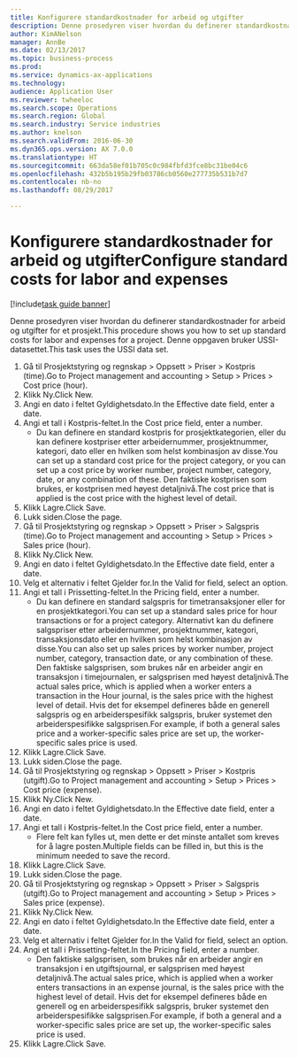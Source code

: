 ```yaml
--- 
title: Konfigurere standardkostnader for arbeid og utgifter
description: Denne prosedyren viser hvordan du definerer standardkostnader for arbeid og utgifter for et prosjekt.
author: KimANelson
manager: AnnBe
ms.date: 02/13/2017
ms.topic: business-process
ms.prod: 
ms.service: dynamics-ax-applications
ms.technology: 
audience: Application User
ms.reviewer: twheeloc
ms.search.scope: Operations
ms.search.region: Global
ms.search.industry: Service industries
ms.author: knelson
ms.search.validFrom: 2016-06-30
ms.dyn365.ops.version: AX 7.0.0
ms.translationtype: HT
ms.sourcegitcommit: 663da58ef01b705c0c984fbfd3fce8bc31be04c6
ms.openlocfilehash: 432b5b195b29fb03786cb0560e277735b531b7d7
ms.contentlocale: nb-no
ms.lasthandoff: 08/29/2017

---
```

# <a name="configure-standard-costs-for-labor-and-expenses"></a><span data-ttu-id="4167f-103">Konfigurere standardkostnader for arbeid og utgifter</span><span class="sxs-lookup"><span data-stu-id="4167f-103">Configure standard costs for labor and expenses</span></span>

[!include[task guide banner](../../includes/task-guide-banner.md)]

<span data-ttu-id="4167f-104">Denne prosedyren viser hvordan du definerer standardkostnader for arbeid og utgifter for et prosjekt.</span><span class="sxs-lookup"><span data-stu-id="4167f-104">This procedure shows you how to set up standard costs for labor and expenses for a project.</span></span> <span data-ttu-id="4167f-105">Denne oppgaven bruker USSI-datasettet.</span><span class="sxs-lookup"><span data-stu-id="4167f-105">This task uses the USSI data set.</span></span>

1. <span data-ttu-id="4167f-106">Gå til Prosjektstyring og regnskap > Oppsett > Priser > Kostpris (time).</span><span class="sxs-lookup"><span data-stu-id="4167f-106">Go to Project management and accounting > Setup > Prices > Cost price (hour).</span></span>
2. <span data-ttu-id="4167f-107">Klikk Ny.</span><span class="sxs-lookup"><span data-stu-id="4167f-107">Click New.</span></span>
3. <span data-ttu-id="4167f-108">Angi en dato i feltet Gyldighetsdato.</span><span class="sxs-lookup"><span data-stu-id="4167f-108">In the Effective date field, enter a date.</span></span>
4. <span data-ttu-id="4167f-109">Angi et tall i Kostpris-feltet.</span><span class="sxs-lookup"><span data-stu-id="4167f-109">In the Cost price field, enter a number.</span></span>
    * <span data-ttu-id="4167f-110">Du kan definere en standard kostpris for prosjektkategorien, eller du kan definere kostpriser etter arbeidernummer, prosjektnummer, kategori, dato eller en hvilken som helst kombinasjon av disse.</span><span class="sxs-lookup"><span data-stu-id="4167f-110">You can set up a standard cost price for the project category, or you can set up a cost price by worker number, project number, category, date, or any combination of these.</span></span> <span data-ttu-id="4167f-111">Den faktiske kostprisen som brukes, er kostprisen med høyest detaljnivå.</span><span class="sxs-lookup"><span data-stu-id="4167f-111">The cost price that is applied is the cost price with the highest level of detail.</span></span>  
5. <span data-ttu-id="4167f-112">Klikk Lagre.</span><span class="sxs-lookup"><span data-stu-id="4167f-112">Click Save.</span></span>
6. <span data-ttu-id="4167f-113">Lukk siden.</span><span class="sxs-lookup"><span data-stu-id="4167f-113">Close the page.</span></span>
7. <span data-ttu-id="4167f-114">Gå til Prosjektstyring og regnskap > Oppsett > Priser > Salgspris (time).</span><span class="sxs-lookup"><span data-stu-id="4167f-114">Go to Project management and accounting > Setup > Prices > Sales price (hour).</span></span>
8. <span data-ttu-id="4167f-115">Klikk Ny.</span><span class="sxs-lookup"><span data-stu-id="4167f-115">Click New.</span></span>
9. <span data-ttu-id="4167f-116">Angi en dato i feltet Gyldighetsdato.</span><span class="sxs-lookup"><span data-stu-id="4167f-116">In the Effective date field, enter a date.</span></span>
10. <span data-ttu-id="4167f-117">Velg et alternativ i feltet Gjelder for.</span><span class="sxs-lookup"><span data-stu-id="4167f-117">In the Valid for field, select an option.</span></span>
11. <span data-ttu-id="4167f-118">Angi et tall i Prissetting-feltet.</span><span class="sxs-lookup"><span data-stu-id="4167f-118">In the Pricing field, enter a number.</span></span>
    * <span data-ttu-id="4167f-119">Du kan definere en standard salgspris for timetransaksjoner eller for en prosjektkategori.</span><span class="sxs-lookup"><span data-stu-id="4167f-119">You can set up a standard sales price for hour transactions or for a project category.</span></span> <span data-ttu-id="4167f-120">Alternativt kan du definere salgspriser etter arbeidernummer, prosjektnummer, kategori, transaksjonsdato eller en hvilken som helst kombinasjon av disse.</span><span class="sxs-lookup"><span data-stu-id="4167f-120">You can also set up sales prices by worker number, project number, category, transaction date, or any combination of these.</span></span> <span data-ttu-id="4167f-121">Den faktiske salgsprisen, som brukes når en arbeider angir en transaksjon i timejournalen, er salgsprisen med høyest detaljnivå.</span><span class="sxs-lookup"><span data-stu-id="4167f-121">The actual sales price, which is applied when a worker enters a transaction in the Hour journal, is the sales price with the highest level of detail.</span></span> <span data-ttu-id="4167f-122">Hvis det for eksempel defineres både en generell salgspris og en arbeiderspesifikk salgspris, bruker systemet den arbeiderspesifikke salgsprisen.</span><span class="sxs-lookup"><span data-stu-id="4167f-122">For example, if both a general sales price and a worker-specific sales price are set up, the worker-specific sales price is used.</span></span>  
12. <span data-ttu-id="4167f-123">Klikk Lagre.</span><span class="sxs-lookup"><span data-stu-id="4167f-123">Click Save.</span></span>
13. <span data-ttu-id="4167f-124">Lukk siden.</span><span class="sxs-lookup"><span data-stu-id="4167f-124">Close the page.</span></span>
14. <span data-ttu-id="4167f-125">Gå til Prosjektstyring og regnskap > Oppsett > Priser > Kostpris (utgift).</span><span class="sxs-lookup"><span data-stu-id="4167f-125">Go to Project management and accounting > Setup > Prices > Cost price (expense).</span></span>
15. <span data-ttu-id="4167f-126">Klikk Ny.</span><span class="sxs-lookup"><span data-stu-id="4167f-126">Click New.</span></span>
16. <span data-ttu-id="4167f-127">Angi en dato i feltet Gyldighetsdato.</span><span class="sxs-lookup"><span data-stu-id="4167f-127">In the Effective date field, enter a date.</span></span>
17. <span data-ttu-id="4167f-128">Angi et tall i Kostpris-feltet.</span><span class="sxs-lookup"><span data-stu-id="4167f-128">In the Cost price field, enter a number.</span></span>
    * <span data-ttu-id="4167f-129">Flere felt kan fylles ut, men dette er det minste antallet som kreves for å lagre posten.</span><span class="sxs-lookup"><span data-stu-id="4167f-129">Multiple fields can be filled in, but this is the minimum needed to save the record.</span></span>  
18. <span data-ttu-id="4167f-130">Klikk Lagre.</span><span class="sxs-lookup"><span data-stu-id="4167f-130">Click Save.</span></span>
19. <span data-ttu-id="4167f-131">Lukk siden.</span><span class="sxs-lookup"><span data-stu-id="4167f-131">Close the page.</span></span>
20. <span data-ttu-id="4167f-132">Gå til Prosjektstyring og regnskap > Oppsett > Priser > Salgspris (utgift).</span><span class="sxs-lookup"><span data-stu-id="4167f-132">Go to Project management and accounting > Setup > Prices > Sales price (expense).</span></span>
21. <span data-ttu-id="4167f-133">Klikk Ny.</span><span class="sxs-lookup"><span data-stu-id="4167f-133">Click New.</span></span>
22. <span data-ttu-id="4167f-134">Angi en dato i feltet Gyldighetsdato.</span><span class="sxs-lookup"><span data-stu-id="4167f-134">In the Effective date field, enter a date.</span></span>
23. <span data-ttu-id="4167f-135">Velg et alternativ i feltet Gjelder for.</span><span class="sxs-lookup"><span data-stu-id="4167f-135">In the Valid for field, select an option.</span></span>
24. <span data-ttu-id="4167f-136">Angi et tall i Prissetting-feltet.</span><span class="sxs-lookup"><span data-stu-id="4167f-136">In the Pricing field, enter a number.</span></span>
    * <span data-ttu-id="4167f-137">Den faktiske salgsprisen, som brukes når en arbeider angir en transaksjon i en utgiftsjournal, er salgsprisen med høyest detaljnivå.</span><span class="sxs-lookup"><span data-stu-id="4167f-137">The actual sales price, which is applied when a worker enters transactions in an expense journal, is the sales price with the highest level of detail.</span></span> <span data-ttu-id="4167f-138">Hvis det for eksempel defineres både en generell og en arbeiderspesifikk salgspris, bruker systemet den arbeiderspesifikke salgsprisen.</span><span class="sxs-lookup"><span data-stu-id="4167f-138">For example, if both a general and a worker-specific sales price are set up, the worker-specific sales price is used.</span></span>  
25. <span data-ttu-id="4167f-139">Klikk Lagre.</span><span class="sxs-lookup"><span data-stu-id="4167f-139">Click Save.</span></span>


